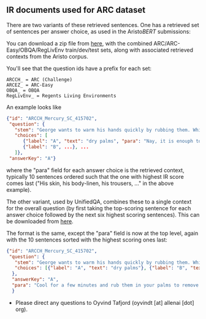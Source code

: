 ## IR documents used for ARC dataset 

There are two variants of these retrieved sentences. One has a retrieved set of sentences per answer choice, as used in the Aristo*BERT* submissions: 
 
 
 
You can download a zip file from [here](ARC-OBQA-RegLivEnv-IR10V2.zip), with the combined ARC/ARC-Easy/OBQA/RegLivEnv train/dev/test sets, 
along with associated retrieved contexts from the Aristo corpus.

You'll see that the question ids have a prefix for each set:

```
ARCCH_ = ARC (Challenge)
ARCEZ_ = ARC-Easy
OBQA_ = OBQA
RegLivEnv_ = Regents Living Environments
```

An example looks like

```json
{"id": "ARCCH_Mercury_SC_415702", 
 "question": {
   "stem": "George wants to warm his hands quickly by rubbing them. Which skin surface will produce the most heat?", 
   "choices": [
      {"label": "A", "text": "dry palms", "para": "Nay, it is enouph to rub the dry hands together to feel the heat produced by friction, and which is far greater than the heating which takes place when the hands lie gently on each other. Rub the oil in the palms of your hands to warm it up before it touches your partner's skin. Working quickly, wash \nand dry your hands and rub them with oil. Dry them with thick, warmed towels as if their entire skin surface is erotic (it is, of course). He rubbed dirt into his palms, trying to dry them. Cool for a few minutes and rub them in your palms to remove most of the skins. Palming Rub your hands together to make them warm. Rub the palms of your hands quickly together to illustrate this generation of heat. He rubbed the palm of his hand over her reddened skin, feeling the heat and the tiny welts. His skin, his body-linen, his trousers, everything is grey, greasy, bespotted, and when with a familiar gesture he rubs his palms on his behind to wipe them dry, you ask yourself which is going to dirty the other, the seat of his trousers or his hands."}, 
      {"label": "B", ...}, ...
   ]}, 
 "answerKey": "A"}
 ```

where the "para" field for each answer choice is the retrieved context, typically 10 sentences ordered such that the one with highest IR score comes last ("His skin, his body-linen, his trousers, ..." in the above example).

The other variant, used by UnifiedQA, combines these to a single context for the overall question (by first taking the top-scoring sentence for each answer choice followed by the next six highest scoring sentences). 
This can be downloaded from [here](ARC-OBQA-RegLivEnv-IR10V8.zip). 

The format is the same, except the "para" field is now at the top level, again with the 10 sentences sorted with the highest scoring ones last:

```json
{"id": "ARCCH_Mercury_SC_415702", 
 "question": {
   "stem": "George wants to warm his hands quickly by rubbing them. Which skin surface will produce the most heat?", 
   "choices": [{"label": "A", "text": "dry palms"}, {"label": "B", "text": "wet palms"}, {"label": "C", "text": "palms covered with oil"}, {"label": "D", "text": "palms covered with lotion"}]
  }, 
  "answerKey": "A",
  "para": "Cool for a few minutes and rub them in your palms to remove most of the skins. Gently rub both hands together and warm the oil with your body heat. Palming Rub your hands together to make them warm. Rub the palms of your hands quickly together to illustrate this generation of heat. Warm some lotion in your hands by rubbing them together in a circular motion. Rub the oil in the palms of your hands to warm it up before it touches your partner's skin. Apply a dollop of lotion to the palm of your hand, then rub them together. He rubbed the palm of his hand over her reddened skin, feeling the heat and the tiny welts. His skin, his body-linen, his trousers, everything is grey, greasy, bespotted, and when with a familiar gesture he rubs his palms on his behind to wipe them dry, you ask yourself which is going to dirty the other, the seat of his trousers or his hands. Pour a little baby oil or pure vegetable oil in your palms and rub your hands together to warm them and the oil."
  }
```

* Please direct any questions to 	Oyvind Tafjord (oyvindt [at] allenai [dot] org). 
